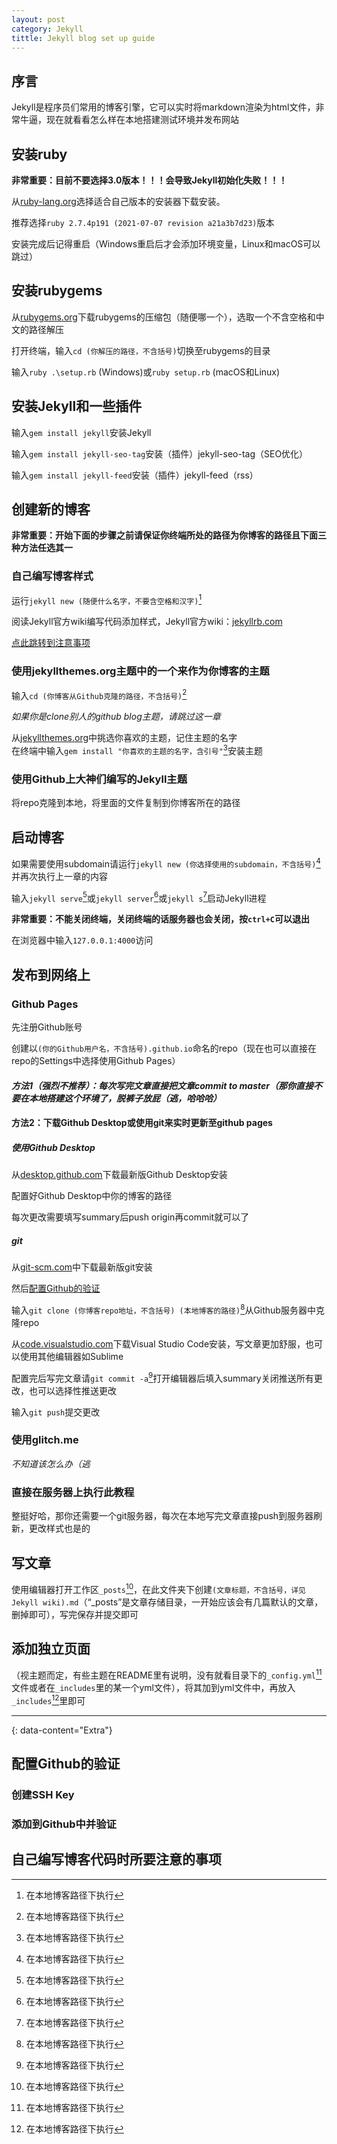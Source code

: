 ```yaml
---
layout: post
category: Jekyll
tittle: Jekyll blog set up guide
---
```

## 序言

Jekyll是程序员们常用的博客引擎，它可以实时将markdown渲染为html文件，非常牛逼，现在就看看怎么样在本地搭建测试环境并发布网站

## 安装ruby

**非常重要：目前不要选择3.0版本！！！会导致Jekyll初始化失败！！！**

从[ruby-lang.org](https://ruby-lang.org)选择适合自己版本的安装器下载安装。  

推荐选择`ruby 2.7.4p191 (2021-07-07 revision a21a3b7d23)`版本  

安装完成后记得重启（Windows重启后才会添加环境变量，Linux和macOS可以跳过）

## 安装rubygems

从[rubygems.org](https://rubygems.org/pages/download)下载rubygems的压缩包（随便哪一个），选取一个不含空格和中文的路径解压  

打开终端，输入`cd (你解压的路径，不含括号)`切换至rubygems的目录  

输入`ruby .\setup.rb` (Windows)或`ruby setup.rb` (macOS和Linux)  

## 安装Jekyll和一些插件

输入`gem install jekyll`安装Jekyll  

输入`gem install jekyll-seo-tag`安装（插件）jekyll-seo-tag（SEO优化）  

输入`gem install jekyll-feed`安装（插件）jekyll-feed（rss）

## 创建新的博客

**非常重要：开始下面的步骤之前请保证你终端所处的路径为你博客的路径且下面三种方法任选其一**

### 自己编写博客样式

运行`jekyll new (随便什么名字，不要含空格和汉字)`[^1]  

阅读Jekyll官方wiki编写代码添加样式，Jekyll官方wiki：[jekyllrb.com](https://jekyllrb.com/)  

[点此跳转到注意事项](#自己编写博客代码时所要注意的事项)

### 使用jekyllthemes.org主题中的一个来作为你博客的主题

输入`cd (你博客从Github克隆的路径，不含括号)`[^1]  

*如果你是clone别人的github blog主题，请跳过这一章*  

从[jekyllthemes.org](http://jekyllthemes.org/)中挑选你喜欢的主题，记住主题的名字  
在终端中输入`gem install "你喜欢的主题的名字，含引号"`[^1]安装主题  

### 使用Github上大神们编写的Jekyll主题

将repo克隆到本地，将里面的文件复制到你博客所在的路径  

## 启动博客

如果需要使用subdomain请运行`jekyll new (你选择使用的subdomain，不含括号)`[^1]并再次执行上一章的内容

输入`jekyll serve`[^1]或`jekyll server`[^1]或`jekyll s`[^1]启动Jekyll进程

**非常重要：不能关闭终端，关闭终端的话服务器也会关闭，按`ctrl+C`可以退出**  

在浏览器中输入`127.0.0.1:4000`访问  

## 发布到网络上

### Github Pages

先注册Github账号  

创建以`(你的Github用户名，不含括号).github.io`命名的repo（现在也可以直接在repo的Settings中选择使用Github Pages）

#### *方法1（强烈不推荐）：每次写完文章直接把文章commit to master（那你直接不要在本地搭建这个环境了，脱裤子放屁（逃，哈哈哈）*

#### 方法2：下载Github Desktop或使用git来实时更新至github pages

##### 使用Github Desktop

从[desktop.github.com](https://desktop.github.com/)下载最新版Github Desktop安装  

配置好Github Desktop中你的博客的路径  

每次更改需要填写summary后push origin再commit就可以了

##### git

从[git-scm.com](https://git-scm.com/)中下载最新版git安装  

然后[配置Github的验证](#配置Github的验证)  

输入`git clone (你博客repo地址，不含括号) (本地博客的路径)`[^1]从Github服务器中克隆repo  

从[code.visualstudio.com](https://code.visualstudio.com/)下载Visual Studio Code安装，写文章更加舒服，也可以使用其他编辑器如Sublime  

配置完后写完文章请`git commit -a`[^1]打开编辑器后填入summary关闭推送所有更改，也可以选择性推送更改  

输入`git push`提交更改  

### 使用glitch.me

*不知道该怎么办（逃*

### 直接在服务器上执行此教程

整挺好哈，那你还需要一个git服务器，每次在本地写完文章直接push到服务器刷新，更改样式也是的

## 写文章

使用编辑器打开工作区`_posts`[^1]，在此文件夹下创建`(文章标题，不含括号，详见Jekyll wiki).md`（“_posts”是文章存储目录，一开始应该会有几篇默认的文章，删掉即可），写完保存并提交即可

## 添加独立页面

（视主题而定，有些主题在README里有说明，没有就看目录下的`_config.yml`[^1]文件或者在`_includes`里的某一个yml文件），将其加到yml文件中，再放入`_includes`[^1]里即可

---
{: data-content="Extra"}

## 配置Github的验证

### 创建SSH Key

### 添加到Github中并验证

## 自己编写博客代码时所要注意的事项

[^1]:在本地博客路径下执行
